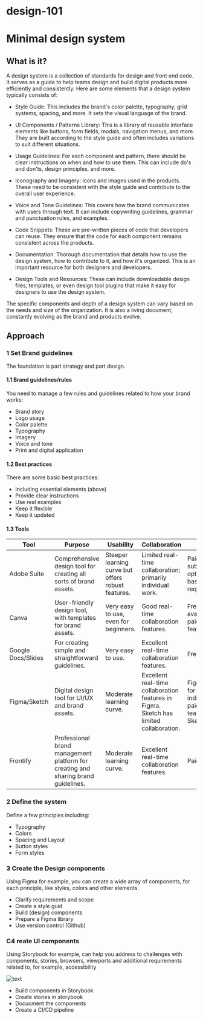 # design-101


# Minimal design system

## What is it? 

A design system is a collection of standards for design and front end code. It serves as a guide to help teams design and build digital products more efficiently and consistently. Here are some elements that a design system typically consists of:

- Style Guide: This includes the brand's color palette, typography, grid systems, spacing, and more. It sets the visual language of the brand.

- UI Components / Patterns Library: This is a library of reusable interface elements like buttons, form fields, modals, navigation menus, and more. They are built according to the style guide and often includes variations to suit different situations.

- Usage Guidelines: For each component and pattern, there should be clear instructions on when and how to use them. This can include do's and don'ts, design principles, and more.

- Iconography and Imagery: Icons and images used in the products. These need to be consistent with the style guide and contribute to the overall user experience.

- Voice and Tone Guidelines: This covers how the brand communicates with users through text. It can include copywriting guidelines, grammar and punctuation rules, and examples.

- Code Snippets: These are pre-written pieces of code that developers can reuse. They ensure that the code for each component remains consistent across the products.

- Documentation: Thorough documentation that details how to use the design system, how to contribute to it, and how it's organized. This is an important resource for both designers and developers.

- Design Tools and Resources: These can include downloadable design files, templates, or even design tool plugins that make it easy for designers to use the design system.

The specific components and depth of a design system can vary based on the needs and size of the organization. It is also a living document, constantly evolving as the brand and products evolve.

## Approach 


### 1 Set Brand guidelines  

The foundation is part strategy and part design. 

#### 1.1 Brand guidelines/rules

You need to manage a few rules and guidelines related to how your brand works:  

- Brand story 
- Logo usage
- Color palette 
- Typography 
- Imagery 
- Voice and tone 
- Print and digital application 

#### 1.2 Best practices 

There are some basic best practices: 

- Including essential elements (above)
- Provide clear instructions 
- Use real examples 
- Keep it flexible 
- Keep it updated 

#### 1.3 Tools 

| Tool | Purpose | Usability | Collaboration | Cost | Online/Offline |
| --- | --- | --- | --- | --- | --- |
| Adobe Suite | Comprehensive design tool for creating all sorts of brand assets. | Steeper learning curve but offers robust features. | Limited real-time collaboration; primarily individual work. | Paid. Various subscription options based on requirements. | Both, but primarily Offline. |
| Canva | User-friendly design tool, with templates for brand assets. | Very easy to use, even for beginners. | Good real-time collaboration features. | Free version available, paid for more features. | Online. |
| Google Docs/Slides | For creating simple and straightforward guidelines. | Very easy to use. | Excellent real-time collaboration features. | Free. | Online. |
| Figma/Sketch | Digital design tool for UI/UX and brand assets. | Moderate learning curve. | Excellent real-time collaboration features in Figma. Sketch has limited collaboration. | Figma: Free for individuals, paid for teams. Sketch: Paid. | Figma: Online. Sketch: Offline. |
| Frontify | Professional brand management platform for creating and sharing brand guidelines. | Moderate learning curve. | Excellent real-time collaboration features. | Paid. | Online. |


### 2 Define the system

Define a few principles including: 

- Typography 
- Colors 
- Spacing and Layout
- Button styles
- Form styles 

### 3 Create the Design components 

Using Figma for example, you can create a wide array of components, for each principle, like styles, colors and other elements. 

- Clarify requirements and scope 
- Create a style guid 
- Build (design) components 
- Prepare a Figma library 
- Use version control (Github) 

### C4 reate UI components 

Using Storybook for example, can help you address to challenges with components, stories, browsers, viewports and additional requirements related to, for example, accessibility

![text](https://storybook.js.org/0930d02ee2c69e80e8eb796e8be8981c/multiverse.png)

- Build components in Storybook 
- Create stories in storybook 
- Docucment the components 
- Create a CI/CD pipeline 

